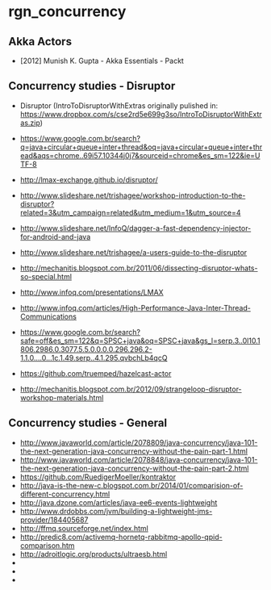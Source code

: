 rgn_concurrency
===============


Akka Actors
-----------

* [2012] Munish K. Gupta - Akka Essentials - Packt

Concurrency studies - Disruptor
-------------------------------

* Disruptor (IntroToDisruptorWithExtras originally pulished in: https://www.dropbox.com/s/cse2rd5e699g3so/IntroToDisruptorWithExtras.zip)

* https://www.google.com.br/search?q=java+circular+queue+inter+thread&oq=java+circular+queue+inter+thread&aqs=chrome..69i57.10344j0j7&sourceid=chrome&es_sm=122&ie=UTF-8
* http://lmax-exchange.github.io/disruptor/
* http://www.slideshare.net/trishagee/workshop-introduction-to-the-disruptor?related=3&utm_campaign=related&utm_medium=1&utm_source=4
* http://www.slideshare.net/InfoQ/dagger-a-fast-dependency-injector-for-android-and-java
* http://www.slideshare.net/trishagee/a-users-guide-to-the-disruptor
* http://mechanitis.blogspot.com.br/2011/06/dissecting-disruptor-whats-so-special.html
* http://www.infoq.com/presentations/LMAX
* http://www.infoq.com/articles/High-Performance-Java-Inter-Thread-Communications
* https://www.google.com.br/search?safe=off&es_sm=122&q=SPSC+java&oq=SPSC+java&gs_l=serp.3..0l10.1806.2986.0.3077.5.5.0.0.0.0.296.296.2-1.1.0....0...1c.1.49.serp..4.1.295.qvbchLb4qcQ
* https://github.com/truemped/hazelcast-actor
* http://mechanitis.blogspot.com.br/2012/09/strangeloop-disruptor-workshop-materials.html

Concurrency studies - General
-----------------------------

* http://www.javaworld.com/article/2078809/java-concurrency/java-101-the-next-generation-java-concurrency-without-the-pain-part-1.html
* http://www.javaworld.com/article/2078848/java-concurrency/java-101-the-next-generation-java-concurrency-without-the-pain-part-2.html
* https://github.com/RuedigerMoeller/kontraktor
* http://java-is-the-new-c.blogspot.com.br/2014/01/comparision-of-different-concurrency.html
* http://java.dzone.com/articles/java-ee6-events-lightweight
* http://www.drdobbs.com/jvm/building-a-lightweight-jms-provider/184405687
* http://ffmq.sourceforge.net/index.html
* http://predic8.com/activemq-hornetq-rabbitmq-apollo-qpid-comparison.htm
* http://adroitlogic.org/products/ultraesb.html
* 
* 
* 

